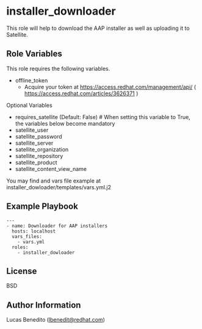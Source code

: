 installer_downloader
=========

This role will help to download the AAP installer as well as uploading it to Satellite.

Role Variables
--------------

This role requires the following variables.
  - offline_token
    - Acquire your token at https://access.redhat.com/management/api/  ( https://access.redhat.com/articles/3626371 )

Optional Variables
  - requires_satellite (Default: False) # When setting this variable to True, the variables below become mandatory
  - satellite_user
  - satellite_password
  - satellite_server
  - satellite_organization
  - satellite_repository
  - satellite_product
  - satellite_content_view_name

You may find and vars file example at installer_dowloader/templates/vars.yml.j2

Example Playbook
----------------

~~~
---
- name: Downloader for AAP installers
  hosts: localhost
  vars_files:
    - vars.yml
  roles:
    - installer_dowloader
~~~

License
-------

BSD

Author Information
------------------

Lucas Benedito (lbenedit@redhat.com)
